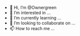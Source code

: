 - 👋 Hi, I’m @Ownergreen
- 👀 I’m interested in ...
- 🌱 I’m currently learning ...
- 💞️ I’m looking to collaborate on ...
- 📫 How to reach me ...

<!---
Ownergreen/Ownergreen is a ✨ special ✨ repository because its `README.md` (this file) appears on your GitHub profile.
You can click the Preview link to take a look at your changes.
--->
